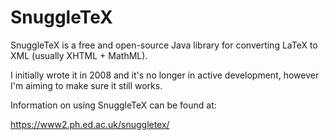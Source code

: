 # SnuggleTeX

SnuggleTeX is a free and open-source Java library for converting LaTeX to XML (usually XHTML + MathML).

I initially wrote it in 2008 and it's no longer in active development,
however I'm aiming to make sure it still works.

Information on using SnuggleTeX can be found at:

https://www2.ph.ed.ac.uk/snuggletex/
